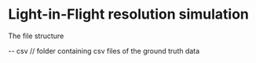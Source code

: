 Light-in-Flight resolution simulation
===============

The file structure

-- csv // folder containing csv files of the ground truth data
